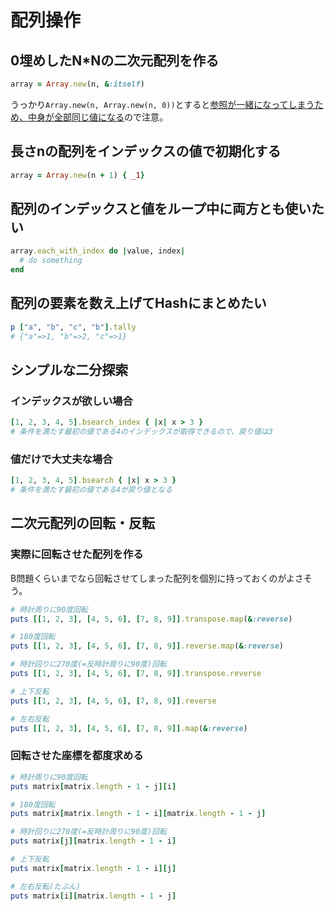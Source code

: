 # 配列操作

## 0埋めしたN*Nの二次元配列を作る
```ruby
array = Array.new(n, &:itself)
```

うっかり`Array.new(n, Array.new(n, 0))`とすると[参照が一緒になってしまうため、中身が全部同じ値になる](https://docs.ruby-lang.org/ja/2.7.0/method/Array/s/new.html#:~:text=%E8%A6%81%E7%B4%A0%E6%AF%8E%E3%81%AB%20val%20%E3%81%8C%E8%A4%87%E8%A3%BD%E3%81%95%E3%82%8C%E3%82%8B%E3%82%8F%E3%81%91%E3%81%A7%E3%81%AF%E3%81%AA%E3%81%84%E3%81%93%E3%81%A8%E3%81%AB%E6%B3%A8%E6%84%8F%E3%81%97%E3%81%A6%E3%81%8F%E3%81%A0%E3%81%95%E3%81%84%E3%80%82%E5%85%A8%E8%A6%81%E7%B4%A0%E3%81%8C%E5%90%8C%E3%81%98%E3%82%AA%E3%83%96%E3%82%B8%E3%82%A7%E3%82%AF%E3%83%88%20val%20%E3%82%92%E5%8F%82%E7%85%A7%E3%81%97%E3%81%BE%E3%81%99%E3%80%82)ので注意。

## 長さnの配列をインデックスの値で初期化する
```ruby
array = Array.new(n + 1) { _1}
```

## 配列のインデックスと値をループ中に両方とも使いたい
```ruby
array.each_with_index do |value, index|
  # do something
end
```

## 配列の要素を数え上げてHashにまとめたい
```ruby
p ["a", "b", "c", "b"].tally
# {"a"=>1, "b"=>2, "c"=>1}
```

## シンプルな二分探索
### インデックスが欲しい場合
```ruby
[1, 2, 3, 4, 5].bsearch_index { |x| x > 3 }
# 条件を満たす最初の値である4のインデックスが取得できるので、戻り値は3
```

### 値だけで大丈夫な場合
```ruby
[1, 2, 3, 4, 5].bsearch { |x| x > 3 }
# 条件を満たす最初の値である4が戻り値となる
```

## 二次元配列の回転・反転

### 実際に回転させた配列を作る
B問題くらいまでなら回転させてしまった配列を個別に持っておくのがよさそう。

```ruby
# 時計周りに90度回転
puts [[1, 2, 3], [4, 5, 6], [7, 8, 9]].transpose.map(&:reverse)

# 180度回転
puts [[1, 2, 3], [4, 5, 6], [7, 8, 9]].reverse.map(&:reverse)

# 時計回りに270度(=反時計周りに90度)回転
puts [[1, 2, 3], [4, 5, 6], [7, 8, 9]].transpose.reverse

# 上下反転
puts [[1, 2, 3], [4, 5, 6], [7, 8, 9]].reverse

# 左右反転
puts [[1, 2, 3], [4, 5, 6], [7, 8, 9]].map(&:reverse)
```

### 回転させた座標を都度求める

```ruby
# 時計周りに90度回転
puts matrix[matrix.length - 1 - j][i]

# 180度回転
puts matrix[matrix.length - 1 - i][matrix.length - 1 - j]

# 時計回りに270度(=反時計周りに90度)回転
puts matrix[j][matrix.length - 1 - i]

# 上下反転
puts matrix[matrix.length - 1 - i][j]

# 左右反転(たぶん)
puts matrix[i][matrix.length - 1 - j]
```

